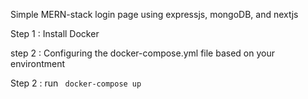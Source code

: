 Simple MERN-stack login page using expressjs, mongoDB, and nextjs

Step 1 : Install Docker

step 2 : Configuring the docker-compose.yml file based on your environtment 

Step 2 : run
<code> docker-compose up </code>
